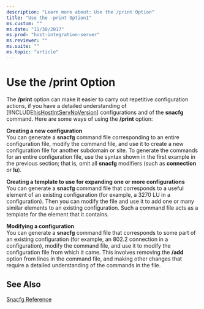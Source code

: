 ```yaml
---
description: "Learn more about: Use the /print Option"
title: "Use the -print Option1"
ms.custom: ""
ms.date: "11/30/2017"
ms.prod: "host-integration-server"
ms.reviewer: ""
ms.suite: ""
ms.topic: "article"
---
```

# Use the /print Option
The **/print** option can make it easier to carry out repetitive configuration actions, if you have a detailed understanding of [!INCLUDE[hisHostIntServNoVersion](../includes/hishostintservnoversion-md.md)] configurations and of the **snacfg** command. Here are some ways of using the **/print** option:  
  
 **Creating a new configuration**  
 You can generate a **snacfg** command file corresponding to an entire configuration file, modify the command file, and use it to create a new configuration file for another subdomain or site. To generate the commands for an entire configuration file, use the syntax shown in the first example in the previous section; that is, omit all **snacfg** modifiers (such as **connection** or **lu**).  
  
 **Creating a template to use for expanding one or more configurations**  
 You can generate a **snacfg** command file that corresponds to a useful element of an existing configuration (for example, a 3270 LU in a configuration). Then you can modify the file and use it to add one or many similar elements to an existing configuration. Such a command file acts as a template for the element that it contains.  
  
 **Modifying a configuration**  
 You can generate a **snacfg** command file that corresponds to some part of an existing configuration (for example, an 802.2 connection in a configuration), modify the command file, and use it to modify the configuration file from which it came. This involves removing the **/add** option from lines in the command file, and making other changes that require a detailed understanding of the commands in the file.  
  
## See Also  
 [Snacfg Reference](../core/snacfg-reference2.md)

